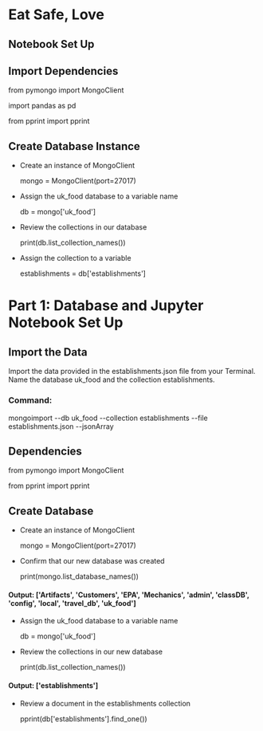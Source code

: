 # Eat Safe, Love
## Notebook Set Up
## Import Dependencies

from pymongo import MongoClient

import pandas as pd

from pprint import pprint

## Create Database Instance

+ Create an instance of MongoClient

  mongo = MongoClient(port=27017)

+ Assign the uk_food database to a variable name

  db = mongo['uk_food']

+ Review the collections in our database

  print(db.list_collection_names())

+ Assign the collection to a variable

  establishments = db['establishments']

# Part 1: Database and Jupyter Notebook Set Up
## Import the Data
Import the data provided in the establishments.json file from your Terminal. Name the database uk_food and the collection establishments.

### Command:

mongoimport --db uk_food --collection establishments --file establishments.json --jsonArray

## Dependencies

from pymongo import MongoClient

from pprint import pprint

## Create Database

+ Create an instance of MongoClient

  mongo = MongoClient(port=27017)

+ Confirm that our new database was created

  print(mongo.list_database_names())
  
#### Output: ['Artifacts', 'Customers', 'EPA', 'Mechanics', 'admin', 'classDB', 'config', 'local', 'travel_db', 'uk_food']

+ Assign the uk_food database to a variable name

  db = mongo['uk_food']

+ Review the collections in our new database

  print(db.list_collection_names())
  
#### Output: ['establishments']

+ Review a document in the establishments collection

  pprint(db['establishments'].find_one())





